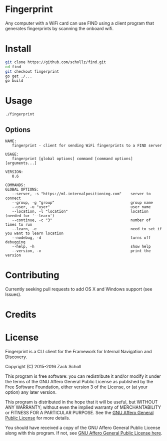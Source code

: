 # Fingerprint

Any computer with a WiFi card can use FIND using a client program that generates fingerprints by scanning the onboard wifi.

# Install

```bash
git clone https://github.com/schollz/find.git
cd find
git checkout fingerprint
go get ./...
go build
```

# Usage

```
./fingerprint
```

## Options

```
NAME:
   fingerprint - client for sending WiFi fingerprints to a FIND server

USAGE:
   fingerprint [global options] command [command options] [arguments...]

VERSION:
   0.6

COMMANDS:
GLOBAL OPTIONS:
   --server, -s "https://ml.internalpositioning.com"    server to connect
   --group, -g "group"                                  group name
   --user, -u "user"                                    user name
   --location, -l "location"                            location (needed for '--learn')
   --continue, -c "3"                                   number of times to run
   --learn, -e                                          need to set if you want to learn location
   --nodebug, -d                                        turns off debugging
   --help, -h                                           show help
   --version, -v                                        print the version
```

# Contributing

Currently seeking pull requests to add OS X and Windows support (see Issues).

# Credits

# License

Fingerprint is a CLI client for the Framework for Internal Navigation and Discovery.

Copyright (C) 2015-2016 Zack Scholl

This program is free software: you can redistribute it and/or modify
it under the terms of the GNU Affero General Public License as published by
the Free Software Foundation, either version 3 of the License, or
(at your option) any later version.

This program is distributed in the hope that it will be useful,
but WITHOUT ANY WARRANTY; without even the implied warranty of
MERCHANTABILITY or FITNESS FOR A PARTICULAR PURPOSE.  See the [GNU Affero General Public License](LICENSE) for more details.

You should have received a copy of the GNU Affero General Public License
along with this program.  If not, see [GNU Affero General Public License here](https://www.gnu.org/licenses/agpl.html).
